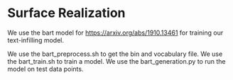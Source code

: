 # Surface Realization

We use the bart model for https://arxiv.org/abs/1910.13461 for training our text-infilling model.

We use the bart_preprocess.sh to get the bin and vocabulary file.
We use the bart_train.sh to train a model.
We use the bart_generation.py to run the model on test data points.
